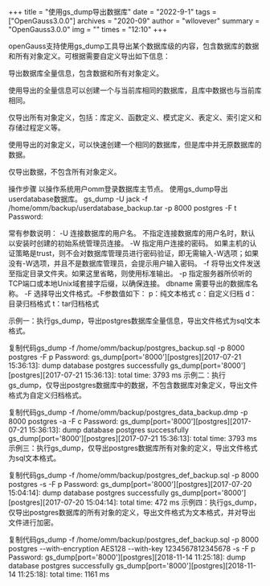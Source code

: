 +++
title = "使用gs_dump导出数据库"
date = "2022-9-1"
tags = ["OpenGauss3.0.0"]
archives = "2020-09"
author = "wllovever"
summary = "OpenGauss3.0.0"
img = ""
times = "12:10"
+++

openGauss支持使用gs_dump工具导出某个数据库级的内容，包含数据库的数据和所有对象定义。可根据需要自定义导出如下信息：

导出数据库全量信息，包含数据和所有对象定义。

使用导出的全量信息可以创建一个与当前库相同的数据库，且库中数据也与当前库相同。

仅导出所有对象定义，包括：库定义、函数定义、模式定义、表定义、索引定义和存储过程定义等。

使用导出的对象定义，可以快速创建一个相同的数据库，但是库中并无原数据库的数据。

仅导出数据，不包含所有对象定义。

操作步骤
以操作系统用户omm登录数据库主节点。
使用gs_dump导出userdatabase数据库。
gs_dump -U jack -f /home/omm/backup/userdatabase_backup.tar -p 8000 postgres -F t 
Password:

常有参数说明：
-U  连接数据库的用户名。 不指定连接数据库的用户名时，默认以安装时创建的初始系统管理员连接。
-W 指定用户连接的密码。 如果主机的认证策略是trust，则不会对数据库管理员进行密码验证，即无需输入-W选项；如果没有-W选项，并且不是数据库管理员，会提示用户输入密码。
-f 将导出文件发送至指定目录文件夹。如果这里省略，则使用标准输出。
-p 指定服务器所侦听的TCP端口或本地Unix域套接字后缀，以确保连接。
dbname 需要导出的数据库名称。
-F 选择导出文件格式。-F参数值如下：
p：纯文本格式
c：自定义归档
d：目录归档格式
t：tar归档格式

示例一：执行gs_dump，导出postgres数据库全量信息，导出文件格式为sql文本格式。

复制代码gs_dump -f /home/omm/backup/postgres_backup.sql -p 8000 postgres -F p
Password:
gs_dump[port='8000'][postgres][2017-07-21 15:36:13]: dump database postgres successfully
gs_dump[port='8000'][postgres][2017-07-21 15:36:13]: total time: 3793  ms
示例二：执行gs_dump，仅导出postgres数据库中的数据，不包含数据库对象定义，导出文件格式为自定义归档格式。

复制代码gs_dump -f /home/omm/backup/postgres_data_backup.dmp -p 8000 postgres -a -F c
Password:
gs_dump[port='8000'][postgres][2017-07-21 15:36:13]: dump database postgres successfully
gs_dump[port='8000'][postgres][2017-07-21 15:36:13]: total time: 3793  ms
示例三：执行gs_dump，仅导出postgres数据库所有对象的定义，导出文件格式为sql文本格式。

复制代码gs_dump -f /home/omm/backup/postgres_def_backup.sql -p 8000 postgres -s -F p
Password:
gs_dump[port='8000'][postgres][2017-07-20 15:04:14]: dump database postgres successfully
gs_dump[port='8000'][postgres][2017-07-20 15:04:14]: total time: 472 ms
示例四：执行gs_dump，仅导出postgres数据库的所有对象的定义，导出文件格式为文本格式，并对导出文件进行加密。

复制代码gs_dump -f /home/omm/backup/postgres_def_backup.sql -p 8000 postgres --with-encryption AES128 --with-key 1234567812345678 -s -F p
Password:
gs_dump[port='8000'][postgres][2018-11-14 11:25:18]: dump database postgres successfully
gs_dump[port='8000'][postgres][2018-11-14 11:25:18]: total time: 1161  ms